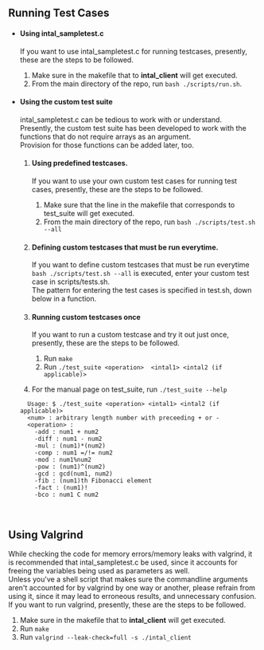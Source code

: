 ## Running Test Cases
* #### Using intal_sampletest.c
   If you want to use intal_sampletest.c for running testcases, presently, these are the steps to be followed.<br>
    1. Make sure in the makefile that to **intal_client** will get executed. 
    2. From the main directory of the repo, run ```bash ./scripts/run.sh```. 
   
* #### Using the custom test suite
  intal_sampletest.c can be tedious to work with or understand.<br>
  Presently, the custom test suite has been developed to work with the functions that do not require arrays as an argument. <br>
  Provision for those functions can be added later, too.<br>

  1. #### Using predefined testcases.
      If you want to use your own custom test cases for running test cases, presently, these are the steps to be followed.
       1. Make sure that the line in the makefile that corresponds to test_suite will get executed. 
       2. From the main directory of the repo, run ```bash ./scripts/test.sh --all``` <br>
  2. #### Defining custom testcases that must be run everytime.
      If you want to define custom testcases that must be run everytime ```bash ./scripts/test.sh --all``` is executed, enter your custom test case in scripts/tests.sh.<br>The pattern for entering the test cases is specified in test.sh, down below in a function.
  3. #### Running custom testcases once
      If you want to run a custom testcase and try it out just once, presently, these are the steps to be followed.
       1. Run ```make```
       2. Run ```./test_suite <operation>  <intal1> <intal2 (if applicable)>```

  4. For the manual page on test_suite, run ```./test_suite --help```
    ```
      Usage: $ ./test_suite <operation> <intal1> <intal2 (if applicable)>
      <num> : arbitrary length number with preceeding + or -
      <operation> : 
        -add : num1 + num2
        -diff : num1 - num2
        -mul : (num1)*(num2)
        -comp : num1 =/!= num2
        -mod : num1%num2
        -pow : (num1)^(num2)
        -gcd : gcd(num1, num2)
        -fib : (num1)th Fibonacci element
        -fact : (num1)!
        -bco : num1 C num2 
<br>  

## Using Valgrind<br>
While checking the code for memory errors/memory leaks with valgrind, it is recommended that intal_sampletest.c be used, since it accounts for freeing the variables being used as parameters as well.<br>
Unless you've a shell script that makes sure the commandline arguments aren't accounted for by valgrind by one way or another, please refrain from using it, since it may lead to erroneous results, and unnecessary confusion.<br>
If you want to run valgrind, presently, these are the steps to be followed.<br>
   1. Make sure in the makefile that to **intal_client** will get executed. 
   2. Run `make`
   3. Run `valgrind --leak-check=full -s ./intal_client` 

